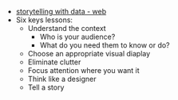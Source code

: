 * [storytelling with data - web](http://www.storytellingwithdata.com/)
* Six keys lessons:
    * Understand the context
        * Who is your audience?
        * What do you need them to know or do?
    * Choose an appropriate visual diaplay
    * Eliminate clutter
    * Focus attention where you want it
    * Think like a designer
    * Tell a story